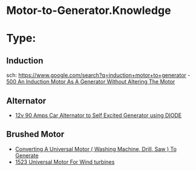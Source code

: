 # Motor-to-Generator.Knowledge
# Type:
## Induction
sch: https://www.google.com/search?q=induction+motor+to+generator - [500 An Induction Motor As A Generator Without Altering The Motor](https://youtu.be/j-LgEbdJ8AM)

## Alternator
- [12v 90 Amps Car Alternator to Self Excited Generator using DIODE](https://youtu.be/dlvGYFB6AqM)

## Brushed Motor
- [Converting A Universal Motor ( Washing Machine, Drill, Saw ) To Generate](https://youtu.be/rQhD7hLTipI)
- [1523 Universal Motor For Wind turbines](https://youtu.be/gJrpwhBHpVM)
